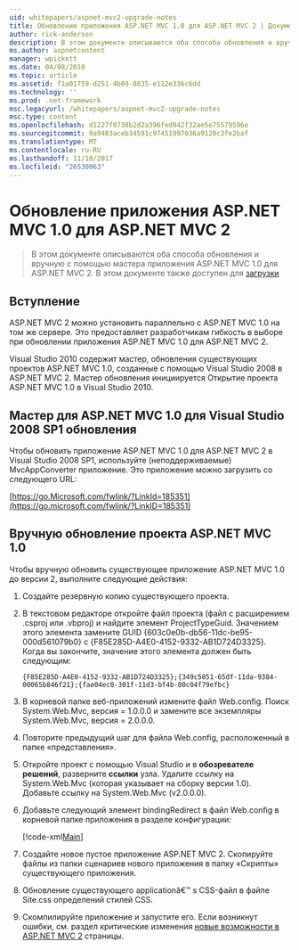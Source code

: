 ```yaml
---
uid: whitepapers/aspnet-mvc2-upgrade-notes
title: Обновление приложения ASP.NET MVC 1.0 для ASP.NET MVC 2 | Документы Microsoft
author: rick-anderson
description: В этом документе описываются оба способа обновления и вручную с помощью мастера приложения ASP.NET MVC 1.0 для ASP.NET MVC 2. В этом документе также доступна для d...
ms.author: aspnetcontent
manager: wpickett
ms.date: 04/08/2010
ms.topic: article
ms.assetid: f1a01759-d251-4b09-8835-e112e336c6dd
ms.technology: ''
ms.prod: .net-framework
msc.legacyurl: /whitepapers/aspnet-mvc2-upgrade-notes
msc.type: content
ms.openlocfilehash: d1227f0738b2d2a396fed942f32ae5e75579596e
ms.sourcegitcommit: 9a9483aceb34591c97451997036a9120c3fe2baf
ms.translationtype: MT
ms.contentlocale: ru-RU
ms.lasthandoff: 11/10/2017
ms.locfileid: "26530063"
---
```

<a name="upgrading-an-aspnet-mvc-10-application-to-aspnet-mvc-2"></a>Обновление приложения ASP.NET MVC 1.0 для ASP.NET MVC 2
====================
> В этом документе описываются оба способа обновления и вручную с помощью мастера приложения ASP.NET MVC 1.0 для ASP.NET MVC 2. В этом документе также доступен для [загрузки](https://download.microsoft.com/download/F/1/6/F16F9AF9-8EF4-4845-BC97-639791D5699C/MVC2-Upgrade-Notes.pdf)


## <a name="introduction"></a>Вступление

ASP.NET MVC 2 можно установить параллельно с ASP.NET MVC 1.0 на том же сервере. Это предоставляет разработчикам гибкость в выборе при обновлении приложения ASP.NET MVC 1.0 для ASP.NET MVC 2.

Visual Studio 2010 содержит мастер, обновления существующих проектов ASP.NET MVC 1.0, созданные с помощью Visual Studio 2008 в ASP.NET MVC 2. Мастер обновления инициируется Открытие проекта ASP.NET MVC 1.0 в Visual Studio 2010.

## <a name="upgrade-wizard-for-aspnet-mvc-10-on-visual-studio-2008-sp1"></a>Мастер для ASP.NET MVC 1.0 для Visual Studio 2008 SP1 обновления

Чтобы обновить приложение ASP.NET MVC 1.0 для ASP.NET MVC 2 в Visual Studio 2008 SP1, используйте (неподдерживаемые) MvcAppConverter приложение. Это приложение можно загрузить со следующего URL:

[https://go.Microsoft.com/fwlink/?LinkId=185351](https://go.microsoft.com/fwlink/?LinkID=185351)

## <a name="manually-upgrading-an-aspnet-mvc-10-project"></a>Вручную обновление проекта ASP.NET MVC 1.0

Чтобы вручную обновить существующее приложение ASP.NET MVC 1.0 до версии 2, выполните следующие действия:

1. Создайте резервную копию существующего проекта.
2. В текстовом редакторе откройте файл проекта (файл с расширением .csproj или .vbproj) и найдите элемент ProjectTypeGuid. Значением этого элемента замените GUID {603c0e0b-db56-11dc-be95-000d561079b0} с {F85E285D-A4E0-4152-9332-AB1D724D3325}. Когда вы закончите, значение этого элемента должен быть следующим: 

    `{F85E285D-A4E0-4152-9332-AB1D724D3325};{349c5851-65df-11da-9384-00065b846f21};{fae04ec0-301f-11d3-bf4b-00c04f79efbc}`
3. В корневой папке веб-приложений измените файл Web.config. Поиск System.Web.Mvc, версия = 1.0.0.0 и замените все экземпляры System.Web.Mvc, версия = 2.0.0.0.
4. Повторите предыдущий шаг для файла Web.config, расположенный в папке «представления».
5. Откройте проект с помощью Visual Studio и в **обозревателе решений**, разверните **ссылки** узла. Удалите ссылку на System.Web.Mvc (которая указывает на сборку версии 1.0). Добавьте ссылку на System.Web.Mvc (v2.0.0.0).
6. Добавьте следующий элемент bindingRedirect в файл Web.config в корневой папке приложения в разделе конфигурации:   

    [!code-xml[Main](aspnet-mvc2-upgrade-notes/samples/sample1.xml)]
7. Создайте новое пустое приложение ASP.NET MVC 2. Скопируйте файлы из папки сценариев нового приложения в папку «Скрипты» существующего приложения.
8. Обновление существующего applicationâ€™ s CSS-файл в файле Site.css определений стилей CSS.
9. Скомпилируйте приложение и запустите его. Если возникнут ошибки, см. раздел критические изменения [новые возможности в ASP.NET MVC 2](https://go.microsoft.com/fwlink/?LinkID=185038) страницы.
